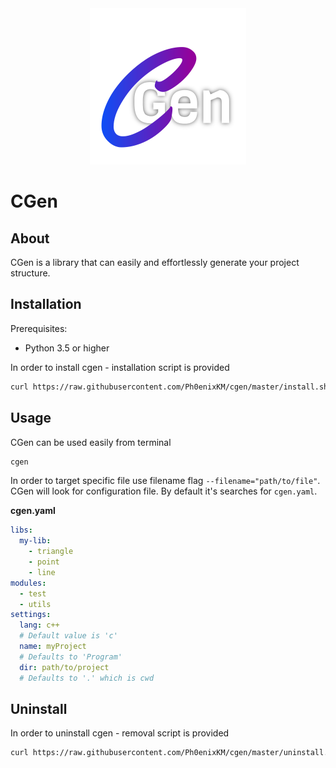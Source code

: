 <div align="center">
    <img src="logo.png" width="250">
</div>

# CGen
## About
CGen is a library that can easily and effortlessly generate your project structure.

## Installation
Prerequisites:
- Python 3.5 or higher

In order to install cgen - installation script is provided
```bash
curl https://raw.githubusercontent.com/Ph0enixKM/cgen/master/install.sh | bash
```

## Usage
CGen can be used easily from terminal
```bash
cgen
```
In order to target specific file use filename flag `--filename="path/to/file"`. CGen will look for configuration file. By default it's searches for `cgen.yaml`.

**cgen.yaml**
```yaml
libs:
  my-lib:
    - triangle
    - point
    - line
modules:
  - test
  - utils
settings:
  lang: c++
  # Default value is 'c'
  name: myProject
  # Defaults to 'Program'
  dir: path/to/project
  # Defaults to '.' which is cwd
```

## Uninstall
In order to uninstall cgen - removal script is provided
```bash
curl https://raw.githubusercontent.com/Ph0enixKM/cgen/master/uninstall.sh | bash
```

